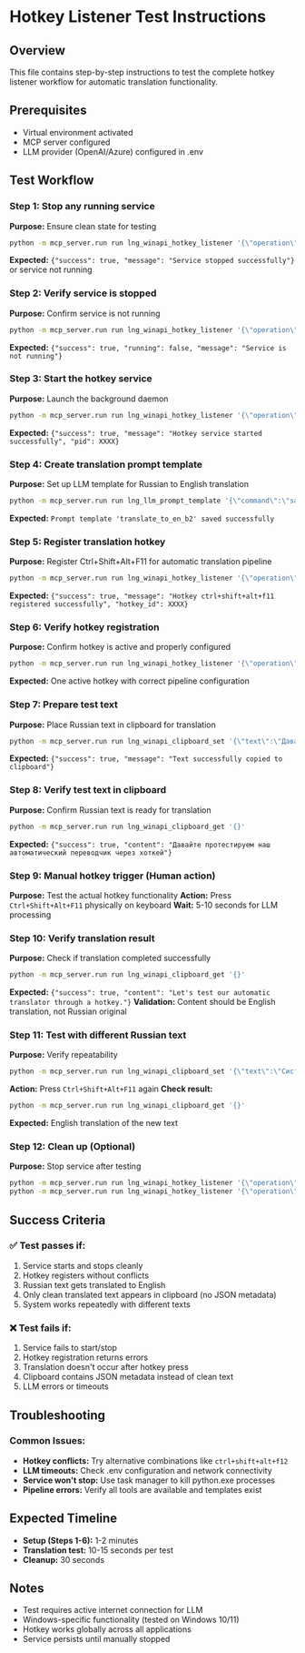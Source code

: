 # Hotkey Listener Test Instructions

## Overview
This file contains step-by-step instructions to test the complete hotkey listener workflow for automatic translation functionality.

## Prerequisites
- Virtual environment activated
- MCP server configured
- LLM provider (OpenAI/Azure) configured in .env

## Test Workflow

### Step 1: Stop any running service
**Purpose:** Ensure clean state for testing
```bash
python -m mcp_server.run run lng_winapi_hotkey_listener '{\"operation\":\"stop_service\"}'
```
**Expected:** `{"success": true, "message": "Service stopped successfully"}` or service not running

### Step 2: Verify service is stopped
**Purpose:** Confirm service is not running
```bash
python -m mcp_server.run run lng_winapi_hotkey_listener '{\"operation\":\"service_status\"}'
```
**Expected:** `{"success": true, "running": false, "message": "Service is not running"}`

### Step 3: Start the hotkey service
**Purpose:** Launch the background daemon
```bash
python -m mcp_server.run run lng_winapi_hotkey_listener '{\"operation\":\"start_service\"}'
```
**Expected:** `{"success": true, "message": "Hotkey service started successfully", "pid": XXXX}`

### Step 4: Create translation prompt template
**Purpose:** Set up LLM template for Russian to English translation
```bash
python -m mcp_server.run run lng_llm_prompt_template '{\"command\":\"save\",\"template_name\":\"translate_to_en_b2\",\"template\":\"Translate the following Russian text to English at B2 level. Return only the translated text without any explanations or metadata:\\n\\n{text}\"}'
```
**Expected:** `Prompt template 'translate_to_en_b2' saved successfully`

### Step 5: Register translation hotkey
**Purpose:** Register Ctrl+Shift+Alt+F11 for automatic translation pipeline
```bash
python -m mcp_server.run run lng_winapi_hotkey_listener '{\"operation\":\"register\",\"hotkey\":\"ctrl+shift+alt+f11\",\"tool_name\":\"lng_batch_run\",\"tool_json\":{\"pipeline\":[{\"tool\":\"lng_winapi_clipboard_get\",\"params\":{},\"output\":\"clipboard_text\"},{\"tool\":\"lng_llm_prompt_template\",\"params\":{\"command\":\"use\",\"template_name\":\"translate_to_en_b2\",\"text\":\"${clipboard_text.content || clipboard_text.unicode_text}\"},\"output\":\"translated_text\"},{\"tool\":\"lng_winapi_clipboard_set\",\"params\":{\"text\":\"${translated_text}\"},\"output\":\"final_result\"}],\"final_result\":\"${translated_text}\"}}'
```
**Expected:** `{"success": true, "message": "Hotkey ctrl+shift+alt+f11 registered successfully", "hotkey_id": XXXX}`

### Step 6: Verify hotkey registration
**Purpose:** Confirm hotkey is active and properly configured
```bash
python -m mcp_server.run run lng_winapi_hotkey_listener '{\"operation\":\"list\"}'
```
**Expected:** One active hotkey with correct pipeline configuration

### Step 7: Prepare test text
**Purpose:** Place Russian text in clipboard for translation
```bash
python -m mcp_server.run run lng_winapi_clipboard_set '{\"text\":\"Давайте протестируем наш автоматический переводчик через хоткей\"}'
```
**Expected:** `{"success": true, "message": "Text successfully copied to clipboard"}`

### Step 8: Verify test text in clipboard
**Purpose:** Confirm Russian text is ready for translation
```bash
python -m mcp_server.run run lng_winapi_clipboard_get '{}'
```
**Expected:** `{"success": true, "content": "Давайте протестируем наш автоматический переводчик через хоткей"}`

### Step 9: Manual hotkey trigger (Human action)
**Purpose:** Test the actual hotkey functionality
**Action:** Press `Ctrl+Shift+Alt+F11` physically on keyboard
**Wait:** 5-10 seconds for LLM processing

### Step 10: Verify translation result
**Purpose:** Check if translation completed successfully
```bash
python -m mcp_server.run run lng_winapi_clipboard_get '{}'
```
**Expected:** `{"success": true, "content": "Let's test our automatic translator through a hotkey."}`
**Validation:** Content should be English translation, not Russian original

### Step 11: Test with different Russian text
**Purpose:** Verify repeatability
```bash
python -m mcp_server.run run lng_winapi_clipboard_set '{\"text\":\"Система работает корректно и готова к использованию\"}'
```
**Action:** Press `Ctrl+Shift+Alt+F11` again
**Check result:**
```bash
python -m mcp_server.run run lng_winapi_clipboard_get '{}'
```
**Expected:** English translation of the new text

### Step 12: Clean up (Optional)
**Purpose:** Stop service after testing
```bash
python -m mcp_server.run run lng_winapi_hotkey_listener '{\"operation\":\"unregister_all\"}'
python -m mcp_server.run run lng_winapi_hotkey_listener '{\"operation\":\"stop_service\"}'
```

## Success Criteria

### ✅ Test passes if:
1. Service starts and stops cleanly
2. Hotkey registers without conflicts
3. Russian text gets translated to English
4. Only clean translated text appears in clipboard (no JSON metadata)
5. System works repeatedly with different texts

### ❌ Test fails if:
1. Service fails to start/stop
2. Hotkey registration returns errors
3. Translation doesn't occur after hotkey press
4. Clipboard contains JSON metadata instead of clean text
5. LLM errors or timeouts

## Troubleshooting

### Common Issues:
- **Hotkey conflicts:** Try alternative combinations like `ctrl+shift+alt+f12`
- **LLM timeouts:** Check .env configuration and network connectivity
- **Service won't stop:** Use task manager to kill python.exe processes
- **Pipeline errors:** Verify all tools are available and templates exist

## Expected Timeline
- **Setup (Steps 1-6):** 1-2 minutes
- **Translation test:** 10-15 seconds per test
- **Cleanup:** 30 seconds

## Notes
- Test requires active internet connection for LLM
- Windows-specific functionality (tested on Windows 10/11)
- Hotkey works globally across all applications
- Service persists until manually stopped
